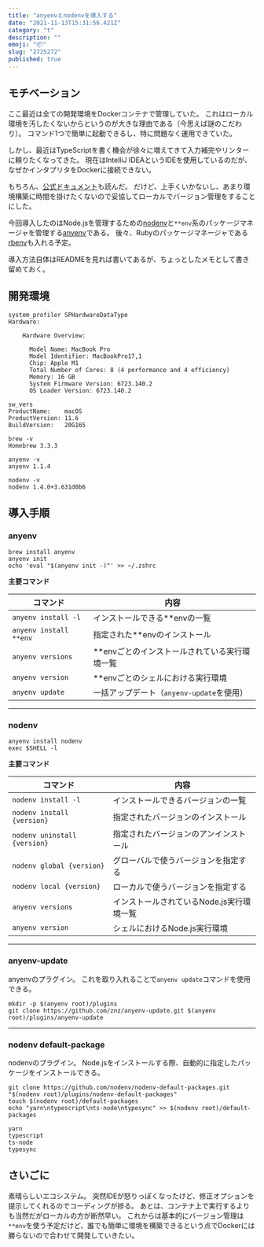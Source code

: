 ```yaml
---
title: "anyenvとnodenvを導入する"
date: "2021-11-13T15:31:56.421Z"
category: "t"
description: ""
emoji: "📦"
slug: "2725272"
published: true
---
```


## モチベーション

ここ最近は全ての開発環境をDockerコンテナで管理していた。
これはローカル環境を汚したくないからというのが大きな理由である（今思えば謎のこだわり）。
コマンド1つで簡単に起動できるし、特に問題なく運用できていた。

しかし、最近はTypeScriptを書く機会が徐々に増えてきて入力補完やリンターに頼りたくなってきた。
現在はIntelliJ IDEAというIDEを使用しているのだが、なぜかインタプリタをDockerに接続できない。

もちろん、[公式ドキュメント](https://www.jetbrains.com/help/idea/node-with-docker.html)も読んだ。
だけど、上手くいかないし、あまり環境構築に時間を掛けたくないので妥協してローカルでバージョン管理をすることにした。

今回導入したのはNode.jsを管理するための[nodenv](https://github.com/nodenv/nodenv)と`**env`系のパッケージマネージャを管理する[anyenv](https://github.com/anyenv/anyenv)である。
後々、Rubyのパッケージマネージャである[rbenv](https://github.com/rbenv/rbenv)も入れる予定。

導入方法自体はREADMEを見れば書いてあるが、ちょっとしたメモとして書き留めておく。

## 開発環境

```shell:title=Zsh {outputLines: 2-13, 15-18, 20-21, 23-24, 26}{}
system_profiler SPHardwareDataType
Hardware:

    Hardware Overview:

      Model Name: MacBook Pro
      Model Identifier: MacBookPro17,1
      Chip: Apple M1
      Total Number of Cores: 8 (4 performance and 4 efficiency)
      Memory: 16 GB
      System Firmware Version: 6723.140.2
      OS Loader Version: 6723.140.2
      
sw_vers
ProductName:	macOS
ProductVersion: 11.6
BuildVersion:	20G165

brew -v
Homebrew 3.3.3

anyenv -v
anyenv 1.1.4

nodenv -v
nodenv 1.4.0+3.631d0b6
```

## 導入手順

### anyenv

```shell:title=Zsh
brew install anyenv
anyenv init
echo 'eval "$(anyenv init -)"' >> ~/.zshrc
```

**主要コマンド**

| コマンド | 内容 |
| --- | --- |
| `anyenv install -l` | インストールできる**envの一覧 |
| `anyenv install **env` | 指定された**envのインストール |
| `anyenv versions` | **envごとのインストールされている実行環境一覧 |
| `anyenv version` | **envごとのシェルにおける実行環境 |
| `anyenv update` | 一括アップデート（`anyenv-update`を使用）

***

### nodenv

```shell:title=Zsh
anyenv install nodenv
exec $SHELL -l
```

**主要コマンド**

| コマンド | 内容 |
| --- | --- |
| `nodenv install -l` | インストールできるバージョンの一覧 |
| `nodenv install {version}` | 指定されたバージョンのインストール |
| `nodenv uninstall {version}` | 指定されたバージョンのアンインストール |
| `nodenv global {version}` | グローバルで使うバージョンを指定する |
| `nodenv local {version}` | ローカルで使うバージョンを指定する |
| `anyenv versions` | インストールされているNode.js実行環境一覧 |
| `anyenv version` | シェルにおけるNode.js実行環境 |

***

### anyenv-update

anyenvのプラグイン。
これを取り入れることで`anyenv update`コマンドを使用できる。

```shell:title=Zsh
mkdir -p $(anyenv root)/plugins
git clone https://github.com/znz/anyenv-update.git $(anyenv root)/plugins/anyenv-update
```

***

### nodenv default-package

nodenvのプラグイン。
Node.jsをインストールする際、自動的に指定したパッケージをインストールできる。

```shell:title=Zsh
git clone https://github.com/nodenv/nodenv-default-packages.git "$(nodenv root)/plugins/nodenv-default-packages"
touch $(nodenv root)/default-packages
echo "yarn\ntypescript\nts-node\ntypesync" >> $(nodenv root)/default-packages
```

```text:title=./.anyenv/envs/nodenv/default-packages
yarn
typescript
ts-node
typesync
```

## さいごに

素晴らしいエコシステム。
突然IDEが怒りっぽくなったけど、修正オプションを提示してくれるのでコーディングが捗る。
あとは、コンテナ上で実行するよりも当然だがローカルの方が断然早い。
これからは基本的にバージョン管理は`**env`を使う予定だけど、誰でも簡単に環境を構築できるという点でDockerには勝らないので合わせて開発していきたい。
